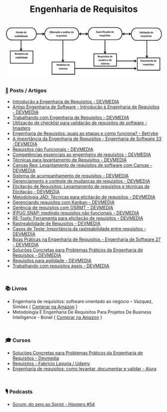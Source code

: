 <div align="center">

  # Engenharia de Requisitos
  
  <br>
  
  <img src="images/Processo-de-Engenharia-de-Requisitos-adaptado-de-SOMMERVILLE.png" min-width="700px" width="700px" align="center" alt="image">
  
</div>

<br>

### 📰 Posts / Artigos

+ [Introdução a Engenharia de Requisitos - DEVMEDIA](https://www.devmedia.com.br/introducao-a-engenharia-de-requisitos/29454)
+ [Artigo Engenharia de Software - Introdução à Engenharia de Requisitos - DEVMEDIA](https://www.devmedia.com.br/artigo-engenharia-de-software-introducao-a-engenharia-de-requisitos/8034)
+ [Trabalhando com Engenharia de Requisitos - DEVMEDIA](https://www.devmedia.com.br/trabalhando-com-engenharia-de-requisitos/30207) 
+ [Utilização de checklist para validação de requisitos de software - Imasters](https://imasters.com.br/devsecops/utilizacao-de-checklist-para-validacao-de-requisitos-de-software)
+ [Engenharia de Requisitos: quais as etapas e como funciona? - Betrybe](https://blog.betrybe.com/tecnologia/engenharia-de-requisitos-tudo-sobre/)
+ [A importância da Engenharia de Requisitos - Engenharia de Software 33 -DEVMEDIA](https://www.devmedia.com.br/a-importancia-da-engenharia-de-requisitos-engenharia-de-software-33/19305)
+ [Requisitos não Funcionais - DEVMEDIA](https://www.devmedia.com.br/artigo-engenharia-de-software-3-requisitos-nao-funcionais/9525)
+ [Competências essenciais ao engenheiro de requisitos - DEVMEDIA](https://www.devmedia.com.br/competencias-essenciais-ao-engenheiro-de-requisitos/34193)
+ [Técnicas para levantamento de Requisitos - DEVMEDIA](https://www.devmedia.com.br/tecnicas-para-levantamento-de-requisitos/9151)
+ [Canvas Req: Levantamento de requisitos de software com Canvas - DEVMEDIA](https://www.devmedia.com.br/canvas-req-levantamento-de-requisitos-de-software-com-canvas/33991)
+ [Sistema de acompanhamento de requisitos - DEVMEDIA](https://www.devmedia.com.br/sistema-de-acompanhamento-de-requisitos/25368)
+ [Gerenciamento e controle de mudanças de requisitos - DEVMEDIA](https://www.devmedia.com.br/gerenciamento-e-controle-de-mudancas-de-requisitos/32278)
+ [Elicitação de Requisitos: Levantamento de requisitos e técnicas de Elicitação - DEVMEDIA](https://www.devmedia.com.br/elicitacao-de-requisitos-levantamento-de-requisitos-e-tecnicas-de-elicitacao/31872)
+ [Metodologia JAD: Técnicas para elicitação de requisitos - DEVMEDIA](https://www.devmedia.com.br/metodologia-jad-tecnicas-para-elicitacao-de-requisitos/34192)
+ [Gerenciando requisitos com Kanban - DEVMEDIA](https://www.devmedia.com.br/gerenciando-requisitos-com-kanban/27250)
+ [Gerência de requisitos com OSRMT - DEVMEDIA](https://www.devmedia.com.br/gerencia-de-requisitos-com-osrmt/32707)
+ [IFPUG SNAP: medindo requisitos não funcionais - DEVMEDIA](https://www.devmedia.com.br/ifpug-snap-medindo-requisitos-nao-funcionais/30204)
+ [RE-Tools: Ferramenta para elicitação de requisitos - DEVMEDIA](https://www.devmedia.com.br/re-tools-ferramenta-para-elicitacao-de-requisitos/31990)
+ [Rastreabilidade de Requisitos - DEVMEDIA](https://www.devmedia.com.br/rastreabilidade-de-requisitos/25978)
+ [Casos de Teste: Importância da rastreabilidade entre requisitos - DEVMEDIA](https://www.devmedia.com.br/casos-de-teste-importancia-da-rastreabilidade-entre-requisitos/30524)
+ [Boas Práticas na Engenharia de Requisitos - Engenharia de Software 27 - DEVMEDIA](https://www.devmedia.com.br/boas-praticas-na-engenharia-de-requisitos-engenharia-de-software-27/17740)
+ [Soluções Concretas para Problemas Práticos da Engenharia de Requisitos - DEVMEDIA](https://www.devmedia.com.br/solucoes-concretas-para-problemas-praticos-da-engenharia-de-requisitos/12820)
+ [Requisitos para agilidade - DEVMEDIA](https://www.devmedia.com.br/requisitos-para-agilidade/23340)
+ [Trabalhando com requisitos ágeis - DEVMEDIA](https://www.devmedia.com.br/trabalhando-com-requisitos-ageis/28047)

<br>

### 📚 Livros
 
+ Engenharia de requisitos: software orientado ao negócio – Vazquez, Simões { [Comprar na Amazon](https://www.amazon.com.br/Engenharia-Requisitos-Software-Orientado-Neg%C3%B3cio/dp/8574527904/ref=asc_df_8574527904/?tag=googleshopp00-20&linkCode=df0&hvadid=379685898225&hvpos=&hvnetw=g&hvrand=6856855941388331578&hvpone=&hvptwo=&hvqmt=&hvdev=c&hvdvcmdl=&hvlocint=&hvlocphy=1001634&hvtargid=pla-398225629438&psc=1) }
+ Metodologia E Engenharia De Requisitos Para Projetos De Business Intelligence - Bonel { [Comprar na Amazon](https://www.amazon.com.br/Metodologia-Engenharia-Requisitos-Projetos-Intelligence/dp/6500177622/ref=sr_1_2?keywords=engenharia+de+requisitos&qid=1658769379&s=books&sprefix=engenharia+de+requis%2Cstripbooks%2C215&sr=1-2&ufe=app_do%3Aamzn1.fos.fcd6d665-32ba-4479-9f21-b774e276a678) }


<br>

### 🎓 Cursos

+ [Soluções Concretas para Problemas Práticos da Engenharia de Requisitos - Devmedia](https://www.devmedia.com.br/curso/solucoes-concretas-para-problemas-praticos-da-engenharia-de-requisitos/308)
+ [Requisitos - Fabrício Laguna / Udemy](https://www.udemy.com/course/requisitos/#instructor-1)
+ [Engenharia de requisitos: como levantar, documentar e validar - Alura](https://www.alura.com.br/curso-online-engenharia-requisitos)

<br>
  
### 🎙️ Podcasts

+ [Scrum: do zero ao Sprint - Hipsters #54](https://cursos.alura.com.br/hipsterstech-scrum-do-zero-ao-sprint-hipsters-54-a532)
